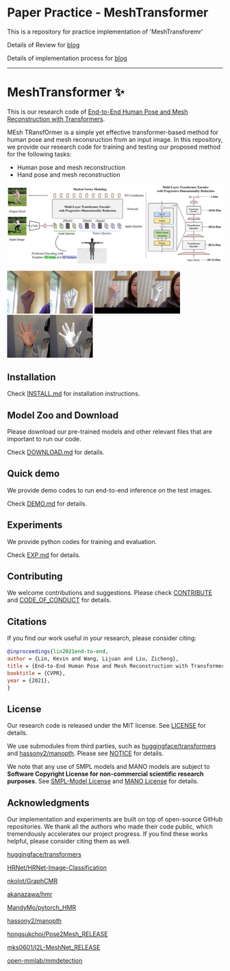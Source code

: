 # Paper Practice - MeshTransformer

This is a repository for practice implementation of 'MeshTransforemr'

Details of Review for [blog](https://jjuke-brain.tistory.com/entry/%EB%85%BC%EB%AC%B8-%EB%A6%AC%EB%B7%B0-2021-CVPR-End-to-End-Human-Pose-and-Mesh-Reconstruction-with-Transformers?category=958826)

Details of implementation process for [blog](https://jjuke-brain.tistory.com/entry/%EB%85%BC%EB%AC%B8-%EA%B5%AC%ED%98%84-2021-CVPR-End-to-End-Human-Pose-and-Mesh-Reconstruction-with-Transformers?category=958826)

---

# MeshTransformer ✨

This is our research code of [End-to-End Human Pose and Mesh Reconstruction with Transformers](https://arxiv.org/abs/2012.09760). 

MEsh TRansfOrmer is a simple yet effective transformer-based method for human pose and mesh reconsruction from an input image. In this repository, we provide our research code for training and testing our proposed method for the following tasks:

- Human pose and mesh reconstruction
- Hand pose and mesh reconstruction

 <img src="docs/metro-overview.png" width="650"> 


 <img src="docs/example_keli.gif" width="200"> <img src="docs/example_lijuanw.gif" width="200"> <img src="docs/example_zliu.gif" width="200"> 


## Installation
Check [INSTALL.md](docs/INSTALL.md) for installation instructions.

## Model Zoo and Download
Please download our pre-trained models and other relevant files that are important to run our code. 

Check [DOWNLOAD.md](docs/DOWNLOAD.md) for details. 


## Quick demo
We provide demo codes to run end-to-end inference on the test images.

Check [DEMO.md](docs/DEMO.md) for details.


## Experiments
We provide python codes for training and evaluation.

Check [EXP.md](docs/EXP.md) for details.

## Contributing 

We welcome contributions and suggestions. Please check [CONTRIBUTE](docs/CONTRIBUTE.md) and [CODE_OF_CONDUCT](docs/CODE_OF_CONDUCT.md) for details. 


## Citations
If you find our work useful in your research, please consider citing:

```bibtex
@inproceedings{lin2021end-to-end,
author = {Lin, Kevin and Wang, Lijuan and Liu, Zicheng},
title = {End-to-End Human Pose and Mesh Reconstruction with Transformers},
booktitle = {CVPR},
year = {2021},
}
```


## License

Our research code is released under the MIT license. See [LICENSE](LICENSE) for details. 

We use submodules from third parties, such as [huggingface/transformers](https://github.com/huggingface/transformers) and [hassony2/manopth](https://github.com/hassony2/manopth). Please see [NOTICE](NOTICE.md) for details. 

We note that any use of SMPL models and MANO models are subject to **Software Copyright License for non-commercial scientific research purposes**. See [SMPL-Model License](https://smpl.is.tue.mpg.de/modellicense) and [MANO License](https://mano.is.tue.mpg.de/license) for details.



## Acknowledgments

Our implementation and experiments are built on top of open-source GitHub repositories. We thank all the authors who made their code public, which tremendously accelerates our project progress. If you find these works helpful, please consider citing them as well.

[huggingface/transformers](https://github.com/huggingface/transformers) 

[HRNet/HRNet-Image-Classification](https://github.com/HRNet/HRNet-Image-Classification) 

[nkolot/GraphCMR](https://github.com/nkolot/GraphCMR) 

[akanazawa/hmr](https://github.com/akanazawa/hmr) 

[MandyMo/pytorch_HMR](https://github.com/MandyMo/pytorch_HMR) 

[hassony2/manopth](https://github.com/hassony2/manopth) 

[hongsukchoi/Pose2Mesh_RELEASE](https://github.com/hongsukchoi/Pose2Mesh_RELEASE) 

[mks0601/I2L-MeshNet_RELEASE](https://github.com/mks0601/I2L-MeshNet_RELEASE) 

[open-mmlab/mmdetection](https://github.com/open-mmlab/mmdetection) 


